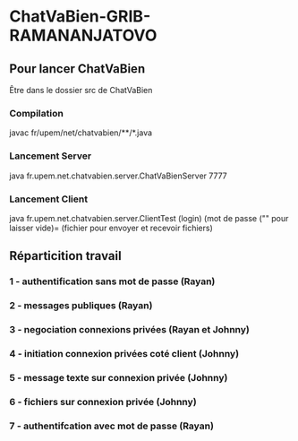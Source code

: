# ChatVaBien-GRIB-RAMANANJATOVO

## Pour lancer ChatVaBien
Être dans le dossier src de ChatVaBien
### Compilation
javac fr/upem/net/chatvabien/**/*.java
### Lancement Server
java fr.upem.net.chatvabien.server.ChatVaBienServer 7777
### Lancement Client
java fr.upem.net.chatvabien.server.ClientTest (login) (mot de passe ("" pour laisser vide)= (fichier pour envoyer et recevoir fichiers)

## Réparticition travail
### 1 - authentification sans mot de passe (Rayan)
### 2 - messages publiques (Rayan)
### 3 - negociation connexions privées (Rayan et Johnny)
### 4 - initiation connexion privées coté client (Johnny)
### 5 - message texte sur connexion privée (Johnny)
### 6 - fichiers sur connexion privée (Johnny)
### 7 - authentifcation avec mot de passe (Rayan)